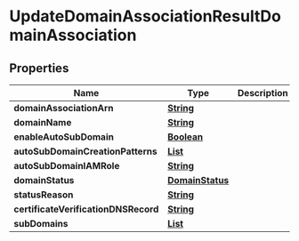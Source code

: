 

# UpdateDomainAssociationResultDomainAssociation


## Properties

| Name | Type | Description | Notes |
|------------ | ------------- | ------------- | -------------|
|**domainAssociationArn** | [**String**](String.md) |  |  |
|**domainName** | [**String**](String.md) |  |  |
|**enableAutoSubDomain** | [**Boolean**](Boolean.md) |  |  |
|**autoSubDomainCreationPatterns** | [**List**](List.md) |  |  [optional] |
|**autoSubDomainIAMRole** | [**String**](String.md) |  |  [optional] |
|**domainStatus** | [**DomainStatus**](DomainStatus.md) |  |  |
|**statusReason** | [**String**](String.md) |  |  |
|**certificateVerificationDNSRecord** | [**String**](String.md) |  |  [optional] |
|**subDomains** | [**List**](List.md) |  |  |



